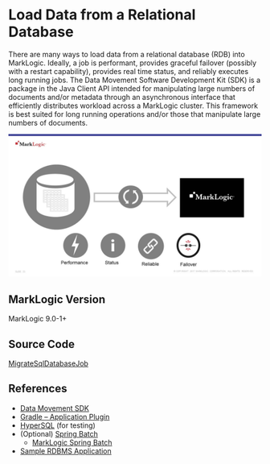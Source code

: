 # Load Data from a Relational Database
There are many ways to load data from a relational database (RDB) into MarkLogic.   Ideally, a job is performant, provides graceful failover (possibly with a restart capability), provides real time status, and reliably executes long running jobs.  The Data Movement Software Development Kit (SDK) is a package in the Java Client API intended for manipulating large numbers of documents and/or metadata through an asynchronous interface that efficiently distributes workload across a MarkLogic cluster. This framework is best suited for long running operations and/or those that manipulate large numbers of documents.

![Batch Processing](./images/batch-processing.jpg)

## MarkLogic Version
MarkLogic 9.0-1+

## Source Code

[MigrateSqlDatabaseJob](https://github.com/sastafford/cookbook/blob/master/src/main/java/com/marklogic/cookbook/MigrateSqlDatabaseJob.java)

## References
 * [Data Movement SDK](http://docs.marklogic.com/guide/java/data-movement)
 * [Gradle – Application Plugin](https://docs.gradle.org/current/userguide/application_plugin.html)
 * [HyperSQL](http://hsqldb.org/) (for testing)  
 * (Optional) [Spring Batch](http://docs.spring.io/spring-batch/trunk/reference/html/) 
   * [MarkLogic Spring Batch](https://github.com/marklogic-community/marklogic-spring-batch) 
 * [Sample RDBMS Application](https://github.com/rjrudin/ml-migration-starter)

